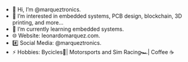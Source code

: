- 👋 Hi, I’m @marqueztronics.
- 👀 I’m interested in embedded systems, PCB design, blockchain, 3D printing, and more...
- 🌱 I’m currently learning embedded systems.
- 🌐 Website: leonardomarquez.com.
- #️⃣ Social Media: @marqueztronics.
- ⚡ Hobbies: Bycicles🚴| Motorsports and Sim Racing🏎️| Coffee ☕

<!---
marqueztronics/marqueztronics is a ✨ special ✨ repository because its `README.md` (this file) appears on your GitHub profile.
You can click the Preview link to take a look at your changes.
--->
